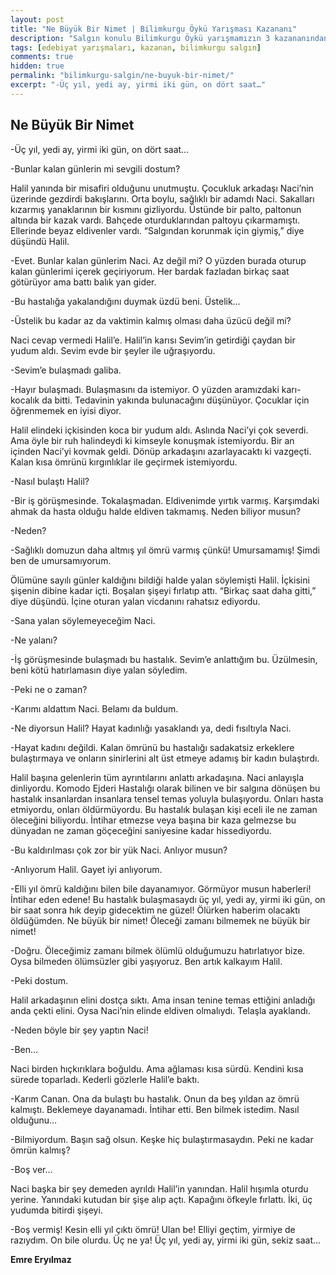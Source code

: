 ```yaml
---
layout: post
title: "Ne Büyük Bir Nimet | Bilimkurgu Öykü Yarışması Kazananı"
description: "Salgın konulu Bilimkurgu Öykü yarışmamızın 3 kazananından birisi Emre Eryılmaz'ın Ne Büyük Bir Nimet öyküsü"
tags: [edebiyat yarışmaları, kazanan, bilimkurgu salgın]
comments: true
hidden: true
permalink: "bilimkurgu-salgin/ne-buyuk-bir-nimet/"
excerpt: "-Üç yıl, yedi ay, yirmi iki gün, on dört saat…"
---
```


## Ne Büyük Bir Nimet

-Üç yıl, yedi ay, yirmi iki gün, on dört saat…  

-Bunlar kalan günlerin mi sevgili dostum?  

Halil yanında bir misafiri olduğunu unutmuştu. Çocukluk arkadaşı Naci’nin üzerinde gezdirdi bakışlarını. Orta boylu, sağlıklı bir adamdı Naci. Sakalları kızarmış yanaklarının bir kısmını gizliyordu. Üstünde bir palto, paltonun altında bir kazak vardı. Bahçede oturduklarından paltoyu çıkarmamıştı. Ellerinde beyaz eldivenler vardı. “Salgından korunmak için giymiş,” diye düşündü Halil.  

-Evet. Bunlar kalan günlerim Naci. Az değil mi? O yüzden burada oturup kalan günlerimi içerek geçiriyorum. Her bardak fazladan birkaç saat götürüyor ama battı balık yan gider.  

-Bu hastalığa yakalandığını duymak üzdü beni. Üstelik…  

-Üstelik bu kadar az da vaktimin kalmış olması daha üzücü değil mi?  

Naci cevap vermedi Halil’e. Halil’in karısı Sevim’in getirdiği çaydan bir yudum aldı. Sevim evde bir şeyler ile uğraşıyordu.  

-Sevim’e bulaşmadı galiba.  

-Hayır bulaşmadı. Bulaşmasını da istemiyor. O yüzden aramızdaki karı-kocalık da bitti. Tedavinin yakında bulunacağını düşünüyor. Çocuklar için öğrenmemek en iyisi diyor.  

Halil elindeki içkisinden koca bir yudum aldı. Aslında Naci’yi çok severdi. Ama öyle bir ruh halindeydi ki kimseyle konuşmak istemiyordu. Bir an içinden Naci’yi kovmak geldi. Dönüp arkadaşını azarlayacaktı ki vazgeçti. Kalan kısa ömrünü kırgınlıklar ile geçirmek istemiyordu.  

-Nasıl bulaştı Halil?  

-Bir iş görüşmesinde. Tokalaşmadan. Eldivenimde yırtık varmış. Karşımdaki ahmak da hasta olduğu halde eldiven takmamış. Neden biliyor musun?  

-Neden?  

-Sağlıklı domuzun daha altmış yıl ömrü varmış çünkü! Umursamamış! Şimdi ben de umursamıyorum.  

Ölümüne sayılı günler kaldığını bildiği halde yalan söylemişti Halil. İçkisini şişenin dibine kadar içti. Boşalan şişeyi fırlatıp attı. “Birkaç saat daha gitti,” diye düşündü. İçine oturan yalan vicdanını rahatsız ediyordu.  

-Sana yalan söylemeyeceğim Naci.  

-Ne yalanı?  

-İş görüşmesinde bulaşmadı bu hastalık. Sevim’e anlattığım bu. Üzülmesin, beni kötü hatırlamasın diye yalan söyledim.  

-Peki ne o zaman?  

-Karımı aldattım Naci. Belamı da buldum.  

-Ne diyorsun Halil? Hayat kadınlığı yasaklandı ya, dedi fısıltıyla Naci.  

-Hayat kadını değildi. Kalan ömrünü bu hastalığı sadakatsiz erkeklere bulaştırmaya ve onların sinirlerini alt üst etmeye adamış bir kadın bulaştırdı.  

Halil başına gelenlerin tüm ayrıntılarını anlattı arkadaşına. Naci anlayışla dinliyordu. Komodo Ejderi Hastalığı olarak bilinen ve bir salgına dönüşen bu hastalık insanlardan insanlara tensel temas yoluyla bulaşıyordu. Onları hasta etmiyordu, onları öldürmüyordu. Bu hastalık bulaşan kişi eceli ile ne zaman öleceğini biliyordu. İntihar etmezse veya başına bir kaza gelmezse bu dünyadan ne zaman göçeceğini saniyesine kadar hissediyordu.  

-Bu kaldırılması çok zor bir yük Naci. Anlıyor musun?  

-Anlıyorum Halil. Gayet iyi anlıyorum.  

-Elli yıl ömrü kaldığını bilen bile dayanamıyor. Görmüyor musun haberleri! İntihar eden edene! Bu hastalık bulaşmasaydı üç yıl, yedi ay, yirmi iki gün, on bir saat sonra hık deyip gidecektim ne güzel! Ölürken haberim olacaktı öldüğümden. Ne büyük bir nimet! Öleceği zamanı bilmemek ne büyük bir nimet!  

-Doğru. Öleceğimiz zamanı bilmek ölümlü olduğumuzu hatırlatıyor bize. Oysa bilmeden ölümsüzler gibi yaşıyoruz. Ben artık kalkayım Halil.  

-Peki dostum.  

Halil arkadaşının elini dostça sıktı. Ama insan tenine temas ettiğini anladığı anda çekti elini. Oysa Naci’nin elinde eldiven olmalıydı. Telaşla ayaklandı.  

-Neden böyle bir şey yaptın Naci!  

-Ben…  

Naci birden hıçkırıklara boğuldu. Ama ağlaması kısa sürdü. Kendini kısa sürede toparladı. Kederli gözlerle Halil’e baktı.  

-Karım Canan. Ona da bulaştı bu hastalık. Onun da beş yıldan az ömrü kalmıştı. Beklemeye dayanamadı. İntihar etti. Ben bilmek istedim. Nasıl olduğunu…  

-Bilmiyordum. Başın sağ olsun. Keşke hiç bulaştırmasaydın. Peki ne kadar ömrün kalmış?  

-Boş ver…  

Naci başka bir şey demeden ayrıldı Halil’in yanından. Halil hışımla oturdu yerine. Yanındaki kutudan bir şişe alıp açtı. Kapağını öfkeyle fırlattı. İki, üç yudumda bitirdi şişeyi.  

-Boş vermiş! Kesin elli yıl çıktı ömrü! Ulan be! Elliyi geçtim, yirmiye de razıydım. On bile olurdu. Üç ne ya! Üç yıl, yedi ay, yirmi iki gün, sekiz saat…  

**Emre Eryılmaz**
